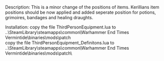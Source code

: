 Description:
This is a minor change of the positions of items. 
Kerillians item positions should be now applied and added seperate position for potions, grimoires, bandages and healing draughts.

Installation:
copy the file ThirdPersonEquipment.lua to ..\SteamLibrary\steamapps\common\Warhammer End Times Vermintide\binaries\mods\patch\
copy the file ThirdPersonEquipment_Definitons.lua to ..\SteamLibrary\steamapps\common\Warhammer End Times Vermintide\binaries\mods\patch\